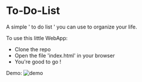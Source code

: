 # To-Do-List
A simple ' to do list ' you can use to organize your life.

To use this little WebApp:
  - Clone the repo
  - Open the file 'index.html' in your browser
  - You're good to go !

Demo:
![demo](https://user-images.githubusercontent.com/64532836/83362176-7eba2280-a38f-11ea-801a-d2350c92fdf8.gif)
